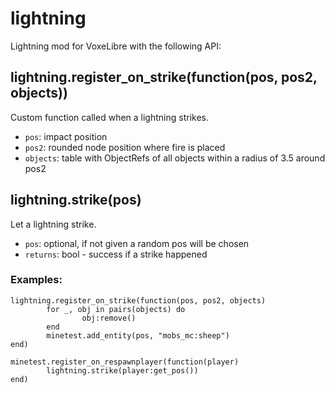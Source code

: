 # lightning
Lightning mod for VoxeLibre with the following API:

## lightning.register_on_strike(function(pos, pos2, objects))
Custom function called when a lightning strikes.

* `pos`: impact position
* `pos2`: rounded node position where fire is placed
* `objects`: table with ObjectRefs of all objects within a radius of 3.5 around pos2

## lightning.strike(pos)
Let a lightning strike.

* `pos`: optional, if not given a random pos will be chosen
* `returns`: bool - success if a strike happened


### Examples:

```
lightning.register_on_strike(function(pos, pos2, objects)
        for _, obj in pairs(objects) do
                obj:remove()
        end
        minetest.add_entity(pos, "mobs_mc:sheep")
end)

minetest.register_on_respawnplayer(function(player)
        lightning.strike(player:get_pos())
end)
```
